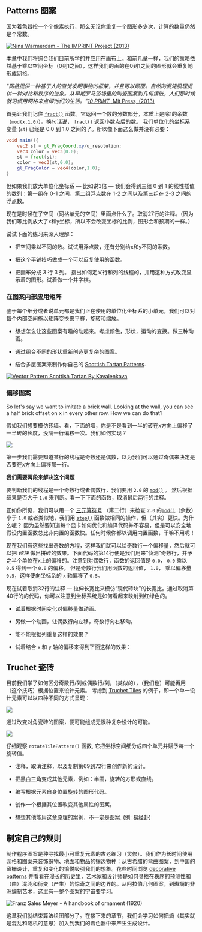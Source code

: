 ## Patterns 图案

因为着色器按一个个像素执行，那么无论你重复一个图形多少次，计算的数量仍然是个常数。

[ ![Nina Warmerdam - The IMPRINT Project (2013)](warmerdam.jpg) ](../edit.php#09/dots5.frag)

本章中我们将综合我们目前所学的并应用在画布上。和前几章一样，我们的策略依然基于乘以空间坐标（0到1之间），这样我们的画的在0到1之间的图形就会重复地形成网格。

*"网格提供一种基于人的直觉发明事物的框架，并且可以颠覆。自然的混沌肌理提供一种对比和秩序的迹象。从早期罗马浴场里的陶瓷图案到几何镶嵌，人们那时候就习惯用网格来点缀他们的生活。"*[*10 PRINT*, Mit Press, (2013)](http://10print.org/)

首先让我们记住 [```fract()```](../glossary/?search=fract) 函数。它返回一个数的分数部分，本质上是除1的余数（[```mod(x,1.0)```](../glossary/?search=mod)）。换句话说， [```fract()```](../glossary/?search=fract) 返回小数点后的数。 我们单位化的坐标系变量 (```st```) 已经是 0.0 到 1.0 之间的了。所以像下面这么做并没有必要：

```glsl
void main(){
	vec2 st = gl_FragCoord.xy/u_resolution;
	vec3 color = vec3(0.0);
    st = fract(st);
	color = vec3(st,0.0);
	gl_FragColor = vec4(color,1.0);
}
```

但如果我们放大单位化坐标系 — 比如说3倍 — 我们会得到三组 0 到 1 的线性插值的数列：第一组在 0-1 之间，第二组浮点数在 1-2 之间以及第三组在 2-3 之间的浮点数。

<div class="codeAndCanvas" data="grid-making.frag"></div>

现在是时候在子空间（网格单元的空间）里画点什么了。取消27行的注释。（因为我们等比例放大了x和y坐标，所以不会改变坐标的比例，图形会和预期的一样。）

试试下面的练习来深入理解：

* 把空间乘以不同的数。试试用浮点数，还有分别给x和y不同的系数。

* 把这个平铺技巧做成一个可以反复使用的函数。

* 把画布分成 3 行 3 列。 指出如何定义行和列的线程的，并用这种方式改变显示着的图形。试着做一个井字棋。

### 在图案内部应用矩阵 

鉴于每个细分或者说单元都是我们正在使用的单位化坐标系的小单元，我们可以对每个内部空间施以矩阵变换来平移，旋转和缩放。

<div class="codeAndCanvas" data="checks.frag"></div>

* 想想怎么让这些图案有趣的动起来。考虑颜色，形状，运动的变换。做三种动画。

* 通过组合不同的形状重新创造更复杂的图案。

<a href="../edit.php#09/diamondtiles.frag"><canvas id="custom" class="canvas" data-fragment-url="diamondtiles.frag"  width="520px" height="200px"></canvas></a>

* 结合多层图案来制作你自己的 [Scottish Tartan Patterns](https://www.google.com/search?q=scottish+patterns+fabric&tbm=isch&tbo=u&source=univ&sa=X&ei=Y1aFVfmfD9P-yQTLuYCIDA&ved=0CB4QsAQ&biw=1399&bih=799#tbm=isch&q=Scottish+Tartans+Patterns).

[ ![Vector Pattern Scottish Tartan By Kavalenkava](tartan.jpg) ](http://graphicriver.net/item/vector-pattern-scottish-tartan/6590076)

### 偏移图案

So let's say we want to imitate a brick wall. Looking at the wall, you can see a half brick offset on x in every other row. How we can do that?

假如我们想要模仿砖墙。看，下面的墙，你是不是看到一半的砖在x方向上偏移了一半砖的长度，没隔一行偏移一次。我们如何实现？

![](brick.jpg)

第一步我们需要知道某行的线程是奇数还是偶数，以为我们可以通过奇偶来决定是否要在x方向上偏移那一行。

____我们需要两段来解决这个问题____

要判断我们的线程是一个奇数行或者偶数行，我们要用 ```2.0``` 的 [```mod()```](../glossary/?search=mod) 。 然后根据结果是否大于 ```1.0``` 来判断。看一下下面的函数，取消最后两行的注释。

<div class="simpleFunction" data="y = mod(x,2.0);
// y = mod(x,2.0) < 1.0 ? 0. : 1. ;
// y = step(1.0,mod(x,2.0));"></div>

正如你所见，我们可以用一个 [三元算符号](https://en.wikipedia.org/wiki/%3F:) （第二行）来检查 ```2.0``` 的[```mod()```](../glossary/?search=mod)（余数）小于 ```1.0``` 或者类似地，我们用 [```step()```](../glossary/?search=step)  函数做相同的操作，但（其实）更快。为什么呢？ 因为虽然要知道每个显卡如何优化和编译代码并不容易，但是可以安全地假设内置函数总比非内置的函数快。任何时候你都以调用内置函数，干嘛不用呢！

现在我们有这些找出奇数的方程，这样我们就可以给奇数行一个偏移量，然后就可以把 *砖块* 做出拼砖的效果。下面代码的第14行便是我们用来“侦测”奇数行，并予之半个单位在x上的偏移的。注意到对偶数行，函数的返回值是 ```0.0```， ```0.0``` 乘以 ```0.5``` 得到一个 ```0.0``` 的偏移。 但是奇数行我们用函数的返回值， ```1.0```， 乘以偏移量 ```0.5```，这样便向坐标系的 ```x``` 轴偏移了 ```0.5```。  

现在试着取消32行的注释 — 拉伸长宽比来模仿“现代砖块”的长宽比。通过取消第40行的的代码，你可以注意到坐标系统是如何看起来映射到红绿色的。

<div class="codeAndCanvas" data="bricks.frag"></div>

* 试着根据时间变化对偏移量做动画。

* 另做一个动画，让偶数行向左移，奇数行向右移动。

* 能不能根据列重复这样的效果？

* 试着结合 ```x``` 和 ```y``` 轴的偏移来得到下面这样的效果：

<a href="../edit.php#09/marching_dots.frag"><canvas id="custom" class="canvas" data-fragment-url="marching_dots.frag"  width="520px" height="200px"></canvas></a>

## Truchet 瓷砖

目前我们学了如何区分奇数行/列或偶数行/列，（类似的），（我们也）可能再用（这个技巧）根据位置来设计元素。 考虑到 [Truchet Tiles](http://en.wikipedia.org/wiki/Truchet_tiles) 的例子，即一个单一设计元素可以以四种不同的方式呈现：

![](truchet-00.png)

通过改变对角瓷砖的图案，便可能组成无限种复杂设计的可能。

![](truchet-01.png)

仔细观察 ```rotateTilePattern()``` 函数, 它把坐标空间细分成四个单元并赋予每一个旋转值。

<div class="codeAndCanvas" data="truchet.frag"></div>

* 注释，取消注释，以及复制第69到72行来创作新的设计。

* 把黑白三角变成其他元素，例如：半圆，旋转的方形或直线。

* 编写根据元素自身位置旋转的图形代码。

* 创作一个根据其位置改变其他属性的图案。

* 想想其他能用这章原理的案例，不一定是图案. (例: 易经卦)

<a href="../edit.php#09/iching-01.frag"><canvas id="custom" class="canvas" data-fragment-url="iching-01.frag"  width="520px" height="200px"></canvas></a>

## 制定自己的规则

制作程序图案是种寻找最小可重复元素的古老练习（灵修）。我们作为长时间使用网格和图案来装饰织物、地面和物品的镶边物种：从古希腊的弯曲图案，到中国的窗栅设计，重复和变化的愉悦吸引我们的想象。花些时间浏览 [decorative](https://archive.org/stream/traditionalmetho00chririch#page/130/mode/2up) [patterns](https://www.pinterest.com/patriciogonzv/paterns/) 并看看在漫长的历史里，艺术家和设计师是如何寻找在秩序的预测性和（由）混沌和衍变（产生）的惊奇之间的边界的。从阿拉伯几何图案，到斑斓的非洲编制艺术，这里有一整个图案的宇宙要学习。

![Franz Sales Meyer - A handbook of ornament (1920)](geometricpatters.png)

这章我们就结束算法绘图部分了。在接下来的章节，我们会学习如何把熵（其实就是混乱和随机的意思）加入到我们的着色器中来产生生成设计。
